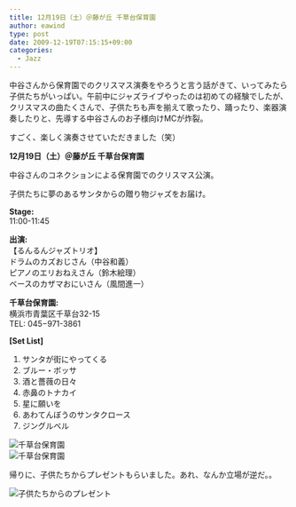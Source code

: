 ```yaml
---
title: 12月19日（土）＠藤が丘 千草台保育園
author: eawind
type: post
date: 2009-12-19T07:15:15+09:00
categories:
  - Jazz
---
```

中谷さんから保育園でのクリスマス演奏をやろうと言う話がきて、いってみたら子供たちがいっぱい。午前中にジャズライブやったのは初めての経験でしたが、クリスマスの曲たくさんで、子供たちも声を揃えて歌ったり、踊ったり、楽器演奏したりと、先導する中谷さんのお子様向けMCが炸裂。

すごく、楽しく演奏させていただきました（笑）

**12月19日（土）＠藤が丘 千草台保育園**

中谷さんのコネクションによる保育園でのクリスマス公演。

子供たちに夢のあるサンタからの贈り物ジャズをお届け。

**Stage:**  
11:00-11:45  

**出演:**  
【るんるんジャズトリオ】  
ドラムのカズおじさん（中谷和義）  
ピアノのエリおねえさん（鈴木絵理）  
ベースのカザマおにいさん（風間進一）  

**千草台保育園:**  
横浜市青葉区千草台32-15  
TEL: 045−971-3861  

**[Set List]**  
1. サンタが街にやってくる  
2. ブルー・ボッサ  
3. 酒と薔薇の日々  
4. 赤鼻のトナカイ  
5. 星に願いを  
6. あわてんぼうのサンタクロース  
7. ジングルベル  

![千草台保育園](/img/2009/12/IMG_0076-2.jpg)  
![千草台保育園](/img/2009/12/IMG_0077.jpg)

帰りに、子供たちからプレゼントもらいました。あれ、なんか立場が逆だ。。

![子供たちからのプレゼント](/img/2009/12/IMG_0080.jpg)
